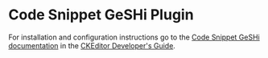 Code Snippet GeSHi Plugin
==================================================

For installation and configuration instructions go to the [Code Snippet GeSHi documentation](https://ckeditor.com/docs/ckeditor4/docs/#!/guide/dev_codesnippetgeshi) in the [CKEditor Developer's Guide](https://ckeditor.com/docs/ckeditor4/docs/#!/guide).
